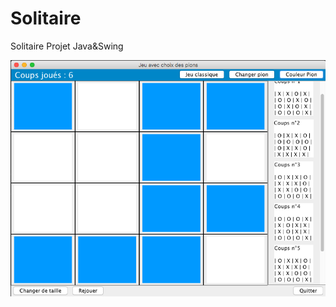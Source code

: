# Solitaire
Solitaire Projet Java&amp;Swing

![alt text](screenshot/game.png "Screenshot du jeu classique")

